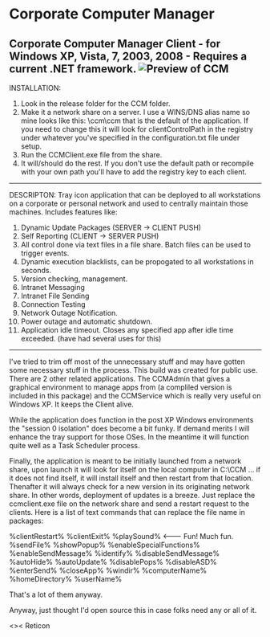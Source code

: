 # Corporate Computer Manager ## 
Corporate Computer Manager Client - for Windows XP, Vista, 7, 2003, 2008 - Requires a current .NET framework.
![Preview of CCM][ccmadminss]
--------

INSTALLATION:
1. Look in the release folder for the CCM folder.
2. Make it a network share on a server. I use a WINS/DNS alias name so mine looks like this: \\ccm\ccm that is the default of the application. If you need to change this it will look for clientControlPath in the registry under whatever you've specified in the configuration.txt file under setup.
3. Run the CCMClient.exe file from the share.
4. It will/should do the rest. If you don't use the default path or recompile with your own path you'll have to add the registry key to each client.

--------

DESCRIPTON:
Tray icon application that can be deployed to all workstations on a corporate or personal network and used to centrally maintain those machines. Includes features like:

1. Dynamic Update Packages (SERVER -> CLIENT PUSH)
2. Self Reporting (CLIENT -> SERVER PUSH)
3. All control done via text files in a file share. Batch files can be used to trigger events.
4. Dynamic execution blacklists, can be propogated to all workstations in seconds.
5. Version checking, management.
6. Intranet Messaging
7. Intranet File Sending
8. Connection Testing
9. Network Outage Notification.
10. Power outage and automatic shutdown.
11. Application idle timeout. Closes any specified app after idle time exceeded. (have had several uses for this)

--------

I've tried to trim off most of the unnecessary stuff and may have gotten some necessary stuff in the process. This build was created for public use. There are 2 other related applications. The CCMAdmin that gives a graphical environment to manage apps from (a compliled version is included in this package) and the CCMService which is really very useful on Windows XP. It keeps the Client alive.

While the application does function in the post XP Windows environments the "session 0 isolation" does become a bit funky. If demand merits I will enhance the tray support for those OSes. In the meantime it will function quite well as a Task Scheduler process.

Finally, the application is meant to be initially launched from a network share, upon launch it will look for itself on the local computer in C:\CCM ... if it does not find itself, it will install itself and then restart from that location. Thenafter it will always check for a new version in its originating network share. In other words, deployment of updates is a breeze. Just replace the ccmclient.exe file on the network share and send a restart request to the clients. Here is a list of text commands that can replace the file name in packages:

%clientRestart%
%clientExit%
%playSound%   <--- Fun! Much fun.
%sendFile%
%showPopup%
%enableSpecialFunctions%
%enableSendMessage%
%identify%
%disableSendMessage%
%autoHide%
%autoUpdate%
%disablePops%
%disableASD%
%enterSend%
%closeApp%
%windir%
%computerName%
%homeDirectory%
%userName%

That's a lot of them anyway.

Anyway, just thought I'd open source this in case folks need any or all of it.

<>< Reticon

[ccmclientss]: http://veracitek.com/ccmclient.jpg

[ccmadminss]: http://www.veracitek.com/ccmTNs.jpg
